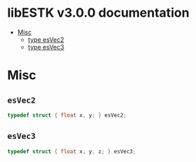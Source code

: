 # libESTK v3.0.0 documentation

 - [Misc](#Misc)
	- [type esVec2](#esvec2)
	- [type esVec3](#esvec3)



# Misc
## `esVec2`

```c
typedef struct { float x, y; } esVec2;
```

## `esVec3`

```c
typedef struct { float x, y, z; } esVec3;
```

